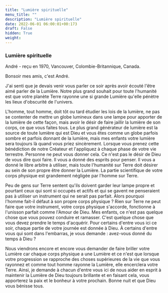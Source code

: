 ```yaml
---
title: "Lumière spirituelle"
menu_title: ""
description: "Lumière spirituelle"
date: 2022-06-01 06:00:01+00:173
draft: False
hidden: True
weight:
---
```

### Lumière spirituelle

André - reçu en 1970, Vancouver, Colombie-Britannique, Canada.

Bonsoir mes amis, c'est André.

J'ai senti que je devais venir vous parler ce soir après avoir écouté l'être aimé parler de la Lumière. Notre plus grand souhait pour toute l'humanité est que votre planète Terre rayonne une si grande Lumière qu'elle pénètre les lieux d'obscurité de l'univers.

L'homme, tout homme, doit tôt ou tard étudier les lois de la lumière, ne pas se contenter de mettre un globe lumineux dans une lampe pour apporter de la lumière de cette façon, mais avoir le désir de faire jaillir la lumière de son corps, ce que vous faites tous. Le plus grand générateur de lumière est la source de toute lumière qui est Dieu et vous êtes comme un globe parfois sombre et parfois donnant de la lumière, mais mes enfants votre lumière sera toujours là quand vous priez sincèrement. Lorsque vous prenez cette bénédiction de notre Créateur et l'appliquez à chaque phase de votre vie terrestre. Personne ne peut vous donner cela. Ce n'est pas le désir de Dieu de vous dire quoi faire. Il vous a donné des esprits pour penser. Il vous a donné le libre arbitre à utiliser, mais toute l'humanité sur Terre doit désirer au sein de son propre être donner la Lumière. La partie scientifique de votre corps physique est grandement négligée par l'homme sur Terre.

Peu de gens sur Terre sentent qu'ils doivent garder leur lampe propre et pourtant ceux qui sont si occupés et actifs et qui se gavent ne penseraient pas à utiliser un instrument qui ne serait pas parfait. Alors pourquoi l'homme fait-il défaut à son propre corps physique ? Rien sur Terre ne peut faire que votre instrument, votre corps physique s'accorde, fonctionne à l'unisson parfait comme l'Amour de Dieu. Mes enfants, ce n'est pas quelque chose que vous pouvez conduire et ramasser. C'est quelque chose que vous devez prendre le temps d'acquérir. Pour certains d'entre vous ici ce soir, chaque partie de votre journée est donnée à Dieu. À certains d'entre vous qui sont dans l'embarras, je vous demande : avez-vous donné du temps à Dieu ?

Nous viendrons encore et encore vous demander de faire briller votre Lumière car chaque corps physique a une Lumière et ce n'est que lorsque votre progression se rapproche des choses supérieures de la vie que vous rayonnez et comme tout homme rayonne la Lumière, elle encerclera votre Terre. Ainsi, je demande à chacun d'entre vous ici de nous aider en esprit à maintenir la Lumière de Dieu toujours brillante et en faisant cela, vous apporterez la paix et le bonheur à votre prochain. Bonne nuit et que Dieu vous bénisse tous.
